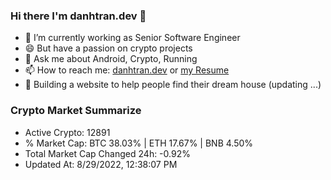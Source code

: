 ### Hi there I'm danhtran.dev 👋

- 🔭 I’m currently working as Senior Software Engineer
- 😄 But have a passion on crypto projects
- 💬 Ask me about Android, Crypto, Running 
- 📫 How to reach me: <a href="https://danhtran.dev" target="_blank">danhtran.dev</a> or <a href="Developer-Resume.pdf" target="_blank">my Resume</a>
- 🌱 Building a website to help people find their dream house (updating ...)

### Crypto Market Summarize
- Active Crypto: 12891
- % Market Cap: BTC 38.03% | ETH 17.67% | BNB 4.50%
- Total Market Cap Changed 24h: -0.92%
- Updated At: 8/29/2022, 12:38:07 PM
